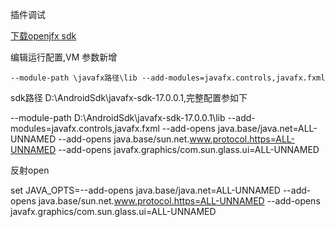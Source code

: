 插件调试

[下载openjfx sdk](https://gluonhq.com/products/javafx/)

编辑运行配置,VM 参数新增

```
--module-path \javafx路径\lib --add-modules=javafx.controls,javafx.fxml   
```
sdk路径  D:\AndroidSdk\javafx-sdk-17.0.0.1,完整配置参如下

--module-path D:\AndroidSdk\javafx-sdk-17.0.0.1\lib --add-modules=javafx.controls,javafx.fxml  --add-opens java.base/java.net=ALL-UNNAMED --add-opens java.base/sun.net.www.protocol.https=ALL-UNNAMED --add-opens javafx.graphics/com.sun.glass.ui=ALL-UNNAMED 

反射open

set JAVA_OPTS=--add-opens java.base/java.net=ALL-UNNAMED --add-opens java.base/sun.net.www.protocol.https=ALL-UNNAMED --add-opens javafx.graphics/com.sun.glass.ui=ALL-UNNAMED
